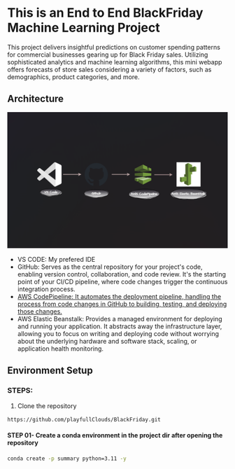 # This is an End to End BlackFriday Machine Learning Project

This project delivers insightful predictions on customer spending patterns for commercial businesses gearing up for Black Friday sales. Utilizing sophisticated analytics and machine learning algorithms, this mini webapp offers forecasts of store sales considering a variety of factors, such as demographics, product categories, and more.

## Architecture

![Architecture Image](/assets/arc.png)

- VS CODE: My prefered IDE
- GitHub: Serves as the central repository for your project's code, enabling version control, collaboration, and code review. It's the starting point of your CI/CD pipeline, where code changes trigger the continuous integration process.
- [AWS CodePipeline: It automates the deployment pipeline, handling the process from code changes in GitHub to building, testing, and deploying those changes.](https://aws.amazon.com/codepipeline/)
- AWS Elastic Beanstalk: Provides a managed environment for deploying and running your application. It abstracts away the infrastructure layer, allowing you to focus on writing and deploying code without worrying about the underlying hardware and software stack, scaling, or application health monitoring.

## Environment Setup

### STEPS:

1. Clone the repository

```bash
https://github.com/playfullClouds/BlackFriday.git
```

#### STEP 01- Create a conda environment in the project dir after opening the repository

```bash
conda create -p summary python=3.11 -y
```







